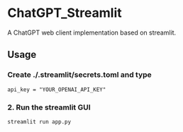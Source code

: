 # ChatGPT_Streamlit
A ChatGPT web client implementation based on streamlit.

## Usage
### Create ./.streamlit/secrets.toml and type
`
api_key = "YOUR_OPENAI_API_KEY"
`

### 2. Run the streamlit GUI
```bash
streamlit run app.py
```
